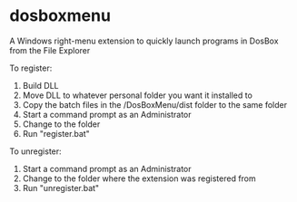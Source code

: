 # dosboxmenu
A Windows right-menu extension to quickly launch programs in DosBox from the File Explorer

To register:
1. Build DLL
2. Move DLL to whatever personal folder you want it installed to
3. Copy the batch files in the /DosBoxMenu/dist folder to the same folder
4. Start a command prompt as an Administrator
5. Change to the folder
6. Run "register.bat"

To unregister:
1. Start a command prompt as an Administrator
2. Change to the folder where the extension was registered from
3. Run "unregister.bat"
